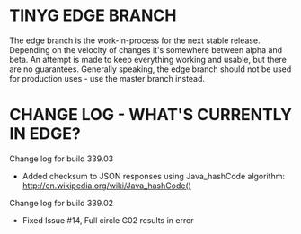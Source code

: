 TINYG EDGE BRANCH
========
The edge branch is the work-in-process for the next stable release. Depending on the velocity of changes it's somewhere between alpha and beta. 
An attempt is made to keep everything working and usable, but there are no guarantees. Generally speaking, the edge branch should not be used for production uses - use the master branch instead.

CHANGE LOG - WHAT'S CURRENTLY IN EDGE?
========
Change log for build 339.03
* Added checksum to JSON responses using Java_hashCode algorithm: http://en.wikipedia.org/wiki/Java_hashCode()

Change log for build 339.02
* Fixed Issue #14, Full circle G02 results in error
